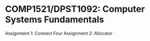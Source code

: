 # COMP1521/DPST1092: Computer Systems Fundamentals

Assignment 1: Connect Four
Assignment 2: Allocator

